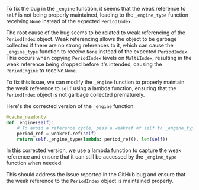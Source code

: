 To fix the bug in the `_engine` function, it seems that the weak reference to `self` is not being properly maintained, leading to the `_engine_type` function receiving `None` instead of the expected `PeriodIndex`.

The root cause of the bug seems to be related to weak referencing of the `PeriodIndex` object. Weak referencing allows the object to be garbage collected if there are no strong references to it, which can cause the `_engine_type` function to receive `None` instead of the expected `PeriodIndex`. This occurs when copying `PeriodIndex` levels on `MultiIndex`, resulting in the weak reference being dropped before it's intended, causing the `PeriodEngine` to receive `None`.

To fix this issue, we can modify the `_engine` function to properly maintain the weak reference to `self` using a lambda function, ensuring that the `PeriodIndex` object is not garbage collected prematurely.

Here's the corrected version of the `_engine` function:
```python
@cache_readonly
def _engine(self):
    # To avoid a reference cycle, pass a weakref of self to _engine_type.
    period_ref = weakref.ref(self)
    return self._engine_type(lambda: period_ref(), len(self))
```
In this corrected version, we use a lambda function to capture the weak reference and ensure that it can still be accessed by the `_engine_type` function when needed.

This should address the issue reported in the GitHub bug and ensure that the weak reference to the `PeriodIndex` object is maintained properly.